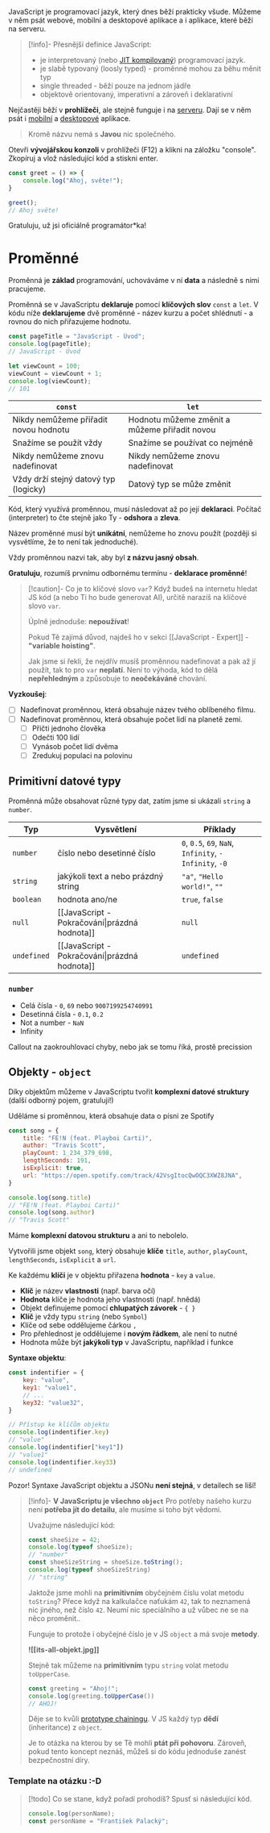 JavaScript je programovací jazyk, který dnes běží prakticky všude. Můžeme v něm psát webové, mobilní a desktopové aplikace a i aplikace, které běží na serveru.

>[!info]- Přesnější definice
>JavaScript:
>- je interpretovaný (nebo [JIT kompilovaný](https://developer.mozilla.org/en-US/docs/Glossary/Just_In_Time_Compilation)) programovací jazyk.
>- je slabě typovaný (loosly typed) - proměnné mohou za běhu měnit typ
>- single threaded - běží pouze na jednom jádře
>- objektově orientovaný, imperativní a zároveň i deklarativní
>  
 Nejčastěji běží v **prohlížeči**, ale stejně funguje i na [serveru](https://nodejs.org/en). Dají se v něm psát i [mobilní](https://reactnative.dev/) a [desktopové](https://www.electronjs.org/) aplikace. 
> 
> Kromě názvu nemá s **Javou** nic společného.

Otevři **vývojářskou konzoli** v prohlížeči (F12) a klikni na záložku "console". Zkopíruj a vlož následující kód a stiskni enter.

```javascript
const greet = () => {
	console.log("Ahoj, světe!");
}

greet();
// Ahoj světe!
```

Gratuluju, už jsi oficiálně programátor\*ka!
# Proměnné

Proměnná je **základ** programování, uchováváme v ní **data** a následně s nimi pracujeme.

Proměnná se v JavaScriptu **deklaruje** pomocí **klíčových slov** `const` a `let`. V kódu níže **deklarujeme** dvě proměnné - název kurzu a počet shlédnutí - a rovnou do nich přiřazujeme hodnotu.

```javascript
const pageTitle = "JavaScript - Úvod";
console.log(pageTitle);
// JavaScript - Úvod

let viewCount = 100;
viewCount = viewCount + 1;
console.log(viewCount);
// 101
```

| `const`                               | `let`                                         |
| ------------------------------------- | --------------------------------------------- |
| Nikdy nemůžeme přiřadit novou hodnotu | Hodnotu můžeme změnit a můžeme přiřadit novou |
| Snažíme se použít vždy                | Snažíme se používat co nejméně                |
| Nikdy nemůžeme znovu nadefinovat      | Nikdy nemůžeme znovu nadefinovat              |
| Vždy drží stejný datový typ (logicky) | Datový typ se může změnit                     |

Kód, který využívá proměnnou, musí následovat až po její **deklaraci**. Počítač (interpreter) to čte stejně jako Ty - **odshora** a **zleva**. 

Název proměnné musí být **unikátní**, nemůžeme ho znovu použít (později si vysvětlíme, že to není tak jednoduché). 

Vždy proměnnou nazvi tak, aby byl **z názvu jasný obsah**.

**Gratuluju**, rozumíš prvnímu odbornému termínu - **deklarace proměnné**!

> [!caution]- Co je to klíčové slovo `var`?
> Když budeš na internetu hledat JS kód (a nebo Ti ho bude generovat AI), určitě narazíš na klíčové slovo `var`.
> 
> Úplně jednoduše: **nepoužívat**!
> 
> Pokud Tě zajímá důvod, najdeš ho v sekci [[JavaScript - Expert]] - **"variable hoisting"**.
> 
> Jak jsme si řekli, že nejdřív musíš proměnnou nadefinovat a pak až jí použít, tak to pro `var` **neplatí**. Není to výhoda, kód to dělá **nepřehledným** a způsobuje to **neočekáváné** chování.

**Vyzkoušej**:
- [ ] Nadefinovat proměnnou, která obsahuje název tvého oblíbeného filmu.
- [ ] Nadefinovat proměnnou, která obsahuje počet lidí na planetě zemi.
	- [ ] Přičti jednoho člověka
	- [ ] Odečti 100 lidí
	- [ ] Vynásob počet lidí dvěma
	- [ ] Zredukuj populaci na polovinu

## Primitivní datové typy
Proměnná může obsahovat různé typy dat, zatím jsme si ukázali `string` a `number`.

| Typ         | Vysvětlení                                    | Příklady                                               |
| ----------- | --------------------------------------------- | ------------------------------------------------------ |
| `number`    | číslo nebo desetinné číslo                    | `0`, `0.5`, `69`, `NaN`, `Infinity`, `-Infinity`, `-0` |
| `string`    | jakýkoli text a nebo prázdný string           | `"a"`, `"Hello world!"`, `""`                          |
| `boolean`   | hodnota ano/ne                                | `true`, `false`                                        |
| `null`      | [[JavaScript - Pokračování\|prázdná hodnota]] | `null`                                                 |
| `undefined` | [[JavaScript - Pokračování\|prázdná hodnota]] | `undefined`                                            |
### `number`
- Celá čísla - `0`, `69` nebo `9007199254740991`
- Desetinná čísla - `0.1`, `0.2`
- Not a number - `NaN`
- Infinity

Callout na zaokrouhlovací chyby, nebo jak se tomu říká, prostě precission
## Objekty - `object`

Díky objektům můžeme v JavaScriptu tvořit **komplexní datové struktury** (další odborný pojem, gratuluji!)

Uděláme si proměnnou, která obsahuje data o písni ze Spotify

```javascript
const song = {
	title: "FE!N (feat. Playboi Carti)",
	author: "Travis Scott",
	playCount: 1_234_379_698,
	lengthSeconds: 191,
	isExplicit: true,
	url: "https://open.spotify.com/track/42VsgItocQwOQC3XWZ8JNA",
}

console.log(song.title)
// "FE!N (feat. Playboi Carti)"
console.log(song.author)
// "Travis Scott"
```

Máme **komplexní datovou strukturu** a ani to nebolelo.

Vytvořili jsme objekt `song`, který obsahuje **klíče** `title`, `author`, `playCount`, `lengthSeconds`, `isExplicit` a `url`.

Ke každému **klíči** je v objektu přiřazena **hodnota** - `key` a `value`.

- **Klíč** je název **vlastnosti** (např. barva očí)
- **Hodnota** klíče je hodnota jeho vlastnosti (např. hnědá)
- Objekt definujeme pomocí **chlupatých závorek** - `{ }`
- **Klíč** je vždy typu `string` (nebo `Symbol`)
- Klíče od sebe oddělujeme čárkou `,`
- Pro přehlednost je oddělujeme i **novým řádkem**, ale není to nutné
- Hodnota může být **jakýkoli typ** v JavaScriptu, například i funkce

**Syntaxe objektu**:
```javascript
const indentifier = {
	key: "value",
	key1: "value1",
	// ...
	key32: "value32",
}

// Přístup ke klíčům objektu
console.log(indentifier.key)
// "value"
console.log(indentifier["key1"])
// "value1"
console.log(indentifier.key33)
// undefined
```

Pozor! Syntaxe JavaScript objektu a JSONu **není stejná**, v detailech se liší!

>[!info]- **V JavaScriptu je všechno `object`**
> Pro potřeby našeho kurzu není **potřeba jít do detailu**, ale musíme si toho být vědomi.
>
>Uvažujme následující kód:
>```javascript
>const shoeSize = 42;
>console.log(typeof shoeSize);
>// "number"
>const shoeSizeString = shoeSize.toString();
>console.log(typeof shoeSizeString)
>// "string"
>```
>
>Jaktože jsme mohli na **primitivním** obyčejném číslu volat metodu `toString`? 
>Přece když na kalkulačce naťukám `42`, tak to neznamená nic jiného, než číslo `42`. Neumí nic speciálního a už vůbec ne se na něco proměnit..
>
>Funguje to protože i obyčejné číslo je v JS `object` a má svoje **metody**.
>
>**![[its-all-objekt.jpg]]**
>
>Stejně tak můžeme na **primitivním** typu `string` volat metodu `toUpperCase`.
>```javascript
>const greeting = "Ahoj!";
>console.log(greeting.toUpperCase())
>// AHOJ!
>```
>
>Děje se to kvůli [prototype chainingu](https://developer.mozilla.org/en-US/docs/Web/JavaScript/Guide/Inheritance_and_the_prototype_chain). V JS každý typ **dědí** (inheritance) z `object`. 
>
>Je to otázka na kterou by se Tě mohli **ptát při pohovoru**. Zároveň, pokud tento koncept neznáš, můžeš si do kódu jednoduše zanést bezpečnostní díry.

### Template na otázku :-D

> [!todo] Co se stane, když pořadí prohodíš?
> Spusť si následující kód.
> ```javascript
> console.log(personName);
> const personName = "František Palacký";
> ```
